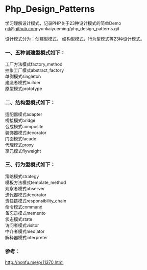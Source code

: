 # Php_Design_Patterns #
学习理解设计模式，记录PHP关于23种设计模式的简单Demo  
git@github.com:yunkaiyueming/php_design_patterns.git  

设计模式分为：创建型模式， 结构型模式，行为型模式等23种设计模式。

### 一、五种创建型模式如下：
工厂方法模式factory_method   
抽象工厂模式abstract_factory  
单例模式singleton  
建造者模式builder   
原型模式prototype   

### 二、结构型模式如下：
适配器模式adapter    
桥接模式bridge     
合成模式composite    
装饰器模式decorator    
门面模式facade    
代理模式proxy    
享元模式flyweight   

### 三、行为型模式如下：
策略模式strategy     
模板方法模式template_method   
观察者模式observer    
迭代器模式decorator    
责任链模式responsibility_chain    
命令模式command   
备忘录模式memento    
状态模式state     
访问者模式visitor    
中介者模式mediator   
解释器模式interpreter  

### 参考：  
http://nonfu.me/p/11370.html